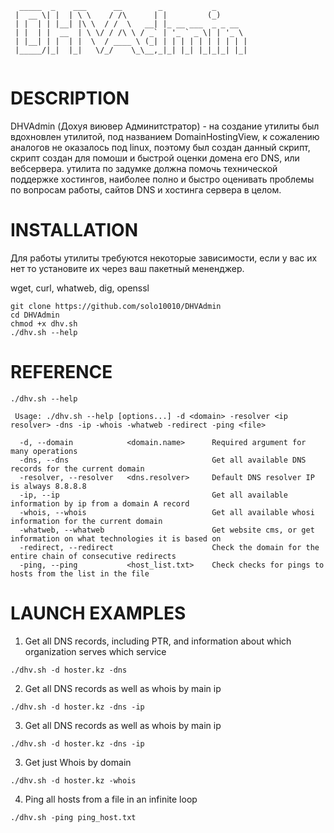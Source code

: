 ```
  _____  _    ___      __        _           _       
 |  __ \| |  | \ \    / /\      | |         (_)      
 | |  | | |__| |\ \  / /  \   __| |_ __ ___  _ _ __  
 | |  | |  __  | \ \/ / /\ \ / _` | '_ ` _ \| | '_ \ 
 | |__| | |  | |  \  / ____ \ (_| | | | | | | | | | |
 |_____/|_|  |_|   \/_/    \_\__,_|_| |_| |_|_|_| |_|
               
```

# DESCRIPTION

DHVAdmin (Дохуя виювер Админитстратор) - на создание утилиты был вдохновлен утилитой, под названием DomainHostingView, к сожалению аналогов не оказалось под linux, поэтому был создан данный скрипт, скрипт создан для помоши и быстрой оценки домена его DNS, или вебсервера. утилита по задумке должна помочь технической поддержке хостингов, наиболее полно и быстро оценивать проблемы по вопросам работы, сайтов DNS и хостинга сервера в целом.

# INSTALLATION

Для работы утилиты требуются некоторые зависимости, если у вас их нет то установите их через ваш пакетный мененджер.

wget, curl, whatweb, dig, openssl

```
git clone https://github.com/solo10010/DHVAdmin
cd DHVAdmin
chmod +x dhv.sh
./dhv.sh --help
```

# REFERENCE

```
./dhv.sh --help

 Usage: ./dhv.sh --help [options...] -d <domain> -resolver <ip resolver> -dns -ip -whois -whatweb -redirect -ping <file>

  -d, --domain            <domain.name>      Required argument for many operations
  -dns, --dns                                Get all available DNS records for the current domain
  -resolver, --resolver   <dns.resolver>     Default DNS resolver IP is always 8.8.8.8
  -ip, --ip                                  Get all available information by ip from a domain A record
  -whois, --whois                            Get all available whosi information for the current domain
  -whatweb, --whatweb                        Get website cms, or get information on what technologies it is based on
  -redirect, --redirect                      Check the domain for the entire chain of consecutive redirects
  -ping, --ping           <host_list.txt>    Check checks for pings to hosts from the list in the file

```

# LAUNCH EXAMPLES

1. Get all DNS records, including PTR, and information about which organization serves which service

```
./dhv.sh -d hoster.kz -dns
```

2. Get all DNS records as well as whois by main ip

```
./dhv.sh -d hoster.kz -dns -ip
```

3. Get all DNS records as well as whois by main ip

```
./dhv.sh -d hoster.kz -dns -ip
```

3. Get just Whois by domain

```
./dhv.sh -d hoster.kz -whois
```

4. Ping all hosts from a file in an infinite loop

```
./dhv.sh -ping ping_host.txt
```